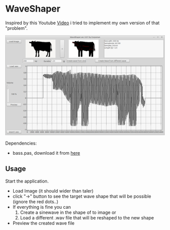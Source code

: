 # WaveShaper

Inspired by this Youtube [Video](https://youtu.be/qeUAHHPt-LY?si=haVvvZ1xqHj8FCQ9) i tried to implement my own version of that "problem".

![](preview.png)


Dependencies:
- bass.pas, download it from [here](https://www.un4seen.com/)

## Usage
Start the application.
- Load Image (it should wider than taler)
- click "->" button to see the target wave shape that will be possible (ignore the red dots..)
- If everything is fine you can 
   1. Create a sinewave in the shape of to image or
   2. Load a different .wav file that will be reshaped to the new shape
- Preview the created wave file